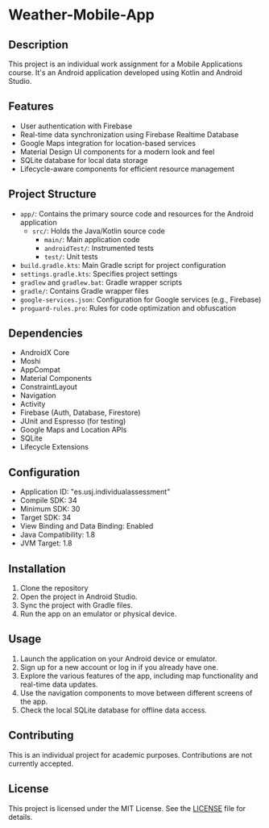 # Weather-Mobile-App

## Description
This project is an individual work assignment for a Mobile Applications course. It's an Android application developed using Kotlin and Android Studio.

## Features
- User authentication with Firebase
- Real-time data synchronization using Firebase Realtime Database
- Google Maps integration for location-based services
- Material Design UI components for a modern look and feel
- SQLite database for local data storage
- Lifecycle-aware components for efficient resource management

## Project Structure
- `app/`: Contains the primary source code and resources for the Android application
  - `src/`: Holds the Java/Kotlin source code
    - `main/`: Main application code
    - `androidTest/`: Instrumented tests
    - `test/`: Unit tests
- `build.gradle.kts`: Main Gradle script for project configuration
- `settings.gradle.kts`: Specifies project settings
- `gradlew` and `gradlew.bat`: Gradle wrapper scripts
- `gradle/`: Contains Gradle wrapper files
- `google-services.json`: Configuration for Google services (e.g., Firebase)
- `proguard-rules.pro`: Rules for code optimization and obfuscation

## Dependencies
- AndroidX Core
- Moshi
- AppCompat
- Material Components
- ConstraintLayout
- Navigation
- Activity
- Firebase (Auth, Database, Firestore)
- JUnit and Espresso (for testing)
- Google Maps and Location APIs
- SQLite
- Lifecycle Extensions

## Configuration
- Application ID: "es.usj.individualassessment"
- Compile SDK: 34
- Minimum SDK: 30
- Target SDK: 34
- View Binding and Data Binding: Enabled
- Java Compatibility: 1.8
- JVM Target: 1.8

## Installation
1. Clone the repository
2. Open the project in Android Studio.
3. Sync the project with Gradle files.
4. Run the app on an emulator or physical device.

## Usage
1. Launch the application on your Android device or emulator.
2. Sign up for a new account or log in if you already have one.
3. Explore the various features of the app, including map functionality and real-time data updates.
4. Use the navigation components to move between different screens of the app.
5. Check the local SQLite database for offline data access.

## Contributing
This is an individual project for academic purposes. Contributions are not currently accepted.

## License
This project is licensed under the MIT License. See the [LICENSE](LICENSE) file for details.
